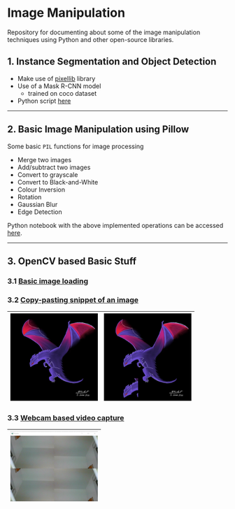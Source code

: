 # Image Manipulation
Repository for documenting about some of the image manipulation techniques using Python and other open-source libraries.

## 1. Instance Segmentation and Object Detection

* Make use of [pixellib](https://github.com/ayoolaolafenwa/PixelLib) library
* Use of a Mask R-CNN model
    * trained on coco dataset
* Python script [here](./segment.py)
  
---

## 2. Basic Image Manipulation using Pillow

Some basic `PIL` functions for image processing

* Merge two images
* Add/subtract two images
* Convert to grayscale
* Convert to Black-and-White
* Colour Inversion
* Rotation
* Gaussian Blur
* Edge Detection

Python notebook with the above implemented operations can be accessed [here](./basic-image-pillow.ipynb).

---

## 3. OpenCV based Basic Stuff

### 3.1 [Basic image loading](./opencv-basic/1.image-loading.py)

### 3.2 [Copy-pasting snippet of an image](./opencv-basic/2.image-basics.py)

| <img width="200" alt="" src="./opencv-basic/assets/dragon_compresed.jpg"> | <img width="200" alt="" src="./opencv-basic/assets/copy-paste-dragonhead.jpg"> |
|:-:|:-:|

### 3.3 [Webcam based video capture](./opencv-basic/3.camera-videocapture.py)

| <img width="200" alt="" src="./opencv-basic/assets/webcam-screencapture.png"> |
|:-:|
